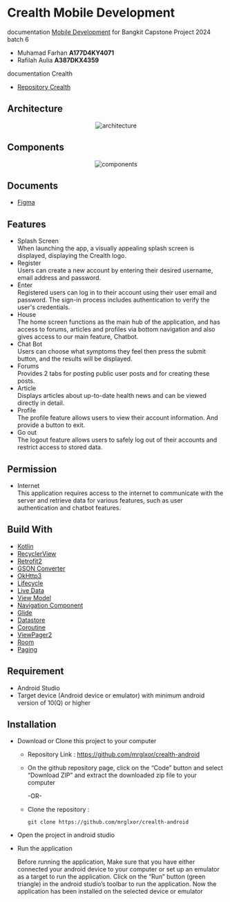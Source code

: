 # Crealth Mobile Development

documentation <u>Mobile Development</u> for Bangkit Capstone Project 2024 batch 6

- Muhamad Farhan <b>A177D4KY4071</b>
- Rafilah Aulia <b>A387DKX4359</b>

documentation Crealth

- [Repository Crealth](https://github.com/Lutvianaa/capstone-project-Crealth)

## Architecture

<p align="center">
    <img src="https://i.ibb.co.com/5sZ37g0/architecture.png" alt="architecture">
</p>

## Components

<p align="center">
    <img src="https://i.ibb.co.com/h91B2FG/Components.png" alt="components">
</p>

## Documents

- [Figma](https://www.figma.com/design/9vKYFs3qcyBX53Rb5iOqsV/Crealth-Mobile-App?node-id=0-1&t=iFsul8p75vrdkaqb-0)

## Features

- Splash Screen\
  When launching the app, a visually appealing splash screen is displayed, displaying the Crealth logo.
- Register\
  Users can create a new account by entering their desired username, email address and password.
- Enter\
  Registered users can log in to their account using their user email and password. The sign-in process includes authentication to verify the user's credentials.
- House\
  The home screen functions as the main hub of the application, and has access to forums, articles and profiles via bottom navigation and also gives access to our main feature, Chatbot.
- Chat Bot\
  Users can choose what symptoms they feel then press the submit button, and the results will be displayed.
- Forums\
  Provides 2 tabs for posting public user posts and for creating these posts.
- Article\
  Displays articles about up-to-date health news and can be viewed directly in detail.
- Profile\
  The profile feature allows users to view their account information. And provide a button to exit.
- Go out\
  The logout feature allows users to safely log out of their accounts and restrict access to stored data.

## Permission

- Internet\
  This application requires access to the internet to communicate with the server and retrieve data for various features, such as user authentication and chatbot features.

## Build With

- [Kotlin](https://kotlinlang.org)
- [RecyclerView](https://developer.android.com/develop/ui/views/layout/recyclerview)
- [Retrofit2](https://github.com/square/retrofit)
- [GSON Converter](https://github.com/square/retrofit/tree/master/retrofit-converters/gson)
- [OkHttp3](https://github.com/square/okhttp)
- [Lifecycle](https://developer.android.com/jetpack/androidx/releases/lifecycle)
- [Live Data](https://developer.android.com/topic/libraries/architecture/livedata)
- [View Model](https://developer.android.com/topic/libraries/architecture/viewmodel)
- [Navigation Component](https://developer.android.com/guide/navigation/get-started)
- [Glide](https://github.com/bumptech/glide)
- [Datastore](https://developer.android.com/jetpack/androidx/releases/datastore)
- [Coroutine](https://kotlinlang.org/docs/coroutines-overview.html)
- [ViewPager2](https://developer.android.com/jetpack/androidx/releases/viewpager2)
- [Room](https://developer.android.com/jetpack/androidx/releases/room)
- [Paging](https://developer.android.com/jetpack/androidx/releases/paging)

## Requirement

- Android Studio
- Target device (Android device or emulator) with minimum android version of 10(Q) or higher

## Installation

- Download or Clone this project to your computer

  - Repository Link : https://github.com/mrglxor/crealth-android

  - On the github repository page, click on the “Code” button and select “Download ZIP” and extract the downloaded zip file to your computer

    -OR-

  - Clone the repository :

    ```
    git clone https://github.com/mrglxor/crealth-android
    ```

- Open the project in android studio
- Run the application

  Before running the application, Make sure that you have either connected your android device to your computer or set up an emulator as a target to run the application. Click on the “Run” button (green triangle) in the android studio’s toolbar to run the application. Now the application has been installed on the selected device or emulator
